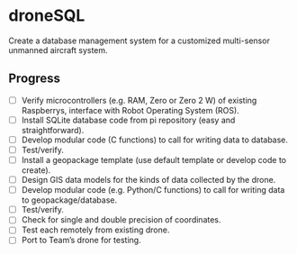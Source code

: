 # droneSQL
Create a database management system for a customized multi-sensor unmanned aircraft system.

## Progress
-[ ] Verify microcontrollers (e.g. RAM, Zero or Zero 2 W) of existing Raspberrys, interface with Robot Operating System (ROS).
-[ ] Install SQLite database code from pi repository (easy and straightforward).
-[ ] Develop modular code (C functions) to call for writing data to database.
-[ ] Test/verify.
-[ ] Install a geopackage template (use default template or develop code to create).
-[ ] Design GIS data models for the kinds of data collected by the drone.
-[ ] Develop modular code (e.g. Python/C functions) to call for writing data to geopackage/database.
-[ ] Test/verify.
-[ ] Check for single and double precision of coordinates.
-[ ] Test each remotely from existing drone.
-[ ] Port to Team’s drone for testing.
